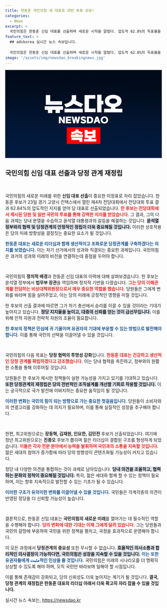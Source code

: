```yaml
---
title: 한동훈 국민의힘 새 대표로 과반 투표 성공!
categories:
  - News
excerpt: >
  국민의힘은 한동훈 신임 대표를 선출하며 새로운 시작을 알렸다. 압도적 62.8%의 득표율을 기록한 그는 당과 정부의 관계 재정립을 약속하며 당원과 국민의 기대를 한몸에 받게 됐다.
feature_text: >
  ## adskorea 실시간 뉴스 속보입니다.

  국민의힘은 한동훈 신임 대표를 선출하며 새로운 시작을 알렸다. 압도적 62.8%의 득표율을 기록한 그는 당과 정부의 관계 재정립을 약속하며 당원과 국민의 기대를 한몸에 받게 됐다.
image: '/assets/img/newsdao_breakingnews.jpg'
---
```


<p><img src="/assets/img/newsdao_breakingnews.jpg" alt="adskorea 속보" /></p>

<h2 data-ke-size="size26">국민의힘 신임 대표 선출과 당정 관계 재정립</h2>

<p data-ke-size="size16">&nbsp;</p>

<p>국민의힘의 새로운 미래를 위한 <strong>신임 대표 선출</strong>이 중요한 이정표로 자리 잡았습니다. 한동훈 후보가 23일 경기 고양시 킨텍스에서 열린 제4차 전당대회에서 전당대회 투표 결과 62.84%의 압도적인 지지를 얻어 당 대표로 선출되었습니다. <b><span style="color: #ee2323;">한 후보는 전당대회에서 제시된 당원 및 일반 국민의 투표를 통해 강력한 지지를 받았습니다.</span></b> 그 결과, 그의 다음 과제는 당내 분열을 수습하고 윤석열 대통령과의 갈등을 해결하는 것입니다. <b><span style="background-color: #21538527;">윤석열 정부와의 협력 및 당정관계의 안정적인 정립이 더욱 중요해질 것입니다.</span></b> 이러한 상호작용은 당의 미래 방향성을 결정짓는 중요한 요소가 될 것입니다. </p>

<p><b><span style="color: #1a5490;">한동훈 대표는 새로운 리더십과 함께 생산적이고 조화로운 당정관계를 구축하겠다는 의지를 보였습니다.</span></b> 이는 차기 선거에서의 성과와 직결되는 중요한 과제입니다. 국민의힘은 과거의 성과와 미래의 비전을 연결하는데 중점을 두어야 합니다. </p>

<p data-ke-size="size16">&nbsp;</p>

<p>국민의힘의 <strong>정치적 배경</strong>과 한동훈 신임 대표의 이력에 대해 살펴보겠습니다. 한 후보는 윤석열 정부에서 <strong>법무부 장관</strong>을 역임하며 정치적 기반을 다졌습니다. <b><span style="color: #ee2323;">그는 당의 이해관계를 전담하는 비상대책위원장으로서 매우 중요한 역할을 했습니다.</span></b> 당원들은 그에게 변화를 바라며 힘을 실어주었고, 이는 당의 미래에 긍정적인 영향을 미칠 것입니다. </p>

<p>한 후보의 선출 결과에 따르면 그가 차기 총선에서 승리를 이끌 수 있을 것이라는 기대가 높아지고 있습니다. <b><span style="background-color: #21538527;">정당 지지율을 높이고, 대중의 신뢰를 얻는 것이 급선무입니다.</span></b> 이를 위해 인적 자원과 전략적 자원의 조율이 필요합니다. </p>

<p><b><span style="color: #1a5490;">한 후보의 정책은 민심에 귀 기울이며 유권자의 기대에 부응할 수 있는 방법으로 발전해야 합니다.</span></b> 이를 통해 국민의 선택을 이끌어낼 수 있을 것입니다. </p>

<p data-ke-size="size16">&nbsp;</p>

<p>국민의힘의 다음 목표는 <strong>당정 협력의 투명성 강화</strong>입니다. <b><span style="color: #ee2323;">한동훈 대표는 건강하고 생산적인 당정 관계를 확립하겠다고 강조했습니다.</span></b> 이는 당내 협력을 촉진하고, 정부와의 원활한 소통을 통해 이루어질 것입니다. </p>

<p>당원들은 한 후보가 제시한 정책들이 실현 가능성을 가지고 있기를 기대하고 있습니다. <b><span style="background-color: #21538527;">또한 당정관계의 재정립은 당의 전반적인 조직설계를 개선할 기회로 작용할 것입니다.</span></b> 이는 궁극적으로 국가 발전에 이바지하는 중요한 움직임이 될 것입니다. </p>

<p><b><span style="color: #1a5490;">이러한 변화는 국민의 힘이 되는 방향으로 가는 중요한 첫걸음입니다.</span></b> 당원들이 소비자와의 연결고리를 강화하는 데 의지가 필요하며, 이를 통해 실질적인 성장을 추구해야 합니다. </p>

<p data-ke-size="size16">&nbsp;</p>

<p>한편, 최고위원으로는 <strong>장동혁, 김재원, 인요한, 김민전</strong> 후보가 선출되었습니다. 여기에 청년 최고위원으로는 <strong>진종오</strong> 후보가 뽑히며 젊은 리더십이 결합된 구조를 형성하게 되었습니다. <b><span style="color: #ee2323;">이들은 각자 전문 분야에서 능력을 발휘하며 국민과의 소통을 지속할 것입니다.</span></b> 젊은 세대의 참여가 증가함에 따라 당의 방향성이 콘텐츠화될 가능성이 커지고 있습니다. </p>

<p>정당 내 다양한 의견을 통합하는 것이 과제로 남아있습니다. <b><span style="background-color: #21538527;">당내 의견을 조율하고, 협력하는 문화의 정착이 중요해질 것입니다.</span></b> 특히, 젊은 세대와 함께 할 수 있는 정책이 필요하며, 이는 향후 지속적으로 발전할 수 있는 기초가 될 수 있습니다. </p>

<p><b><span style="color: #1a5490;">이러한 구조가 유의미한 변화를 이끌어낼 수 있을 것입니다.</span></b> 국민들은 각계각층의 의견이 반영된 정당을 더 신뢰할 가능성이 높습니다. </p>

<p data-ke-size="size16">&nbsp;</p>

<p>결론적으로, 한동훈 신임 대표는 <strong>국민의힘의 새로운 미래</strong>를 열어가는 데 필수적인 역할을 수행해야 합니다. <b><span style="color: #ee2323;">당의 변화에 대한 기대는 이제 그에게 달려 있습니다.</span></b> 그는 당원들과 국민의 갈망에 부응하여 국민을 위한 정책을 펼치고, 국정을 효과적으로 운영해야 합니다. </p>

<p>이 모든 과정에서 <strong>당정관계의 중요성</strong> 또한 무시할 수 없습니다. <b><span style="background-color: #21538527;">효율적인 의사소통과 합리적인 의사결정이 가능하다면, 국민의힘은 성장을 지속할 수 있을 것입니다.</span></b> <b><span style="color: #1a5490;">이는 또한 유권자들에게 مثبت적인 인상을 줄 것입니다.</span></b> 국민의힘은 미래의 시나리오를 더 명확히 상상할 수 있도록 해야 하며, 오직 국민만 바라보며 일해야 할 시점입니다. </p>

<p>이를 통해 존재감이 강화되고, 당의 신뢰성도 더욱 높아지는 계기가 될 것입니다. <b>결국, 당정 관계의 재정립은 한동훈 대표의 리더십 아래서 더욱 확고히 자리 잡을 수 있을 것입니다.</b></p>
실시간 뉴스 속보는, <a href="https://newsdao.kr" rel="dofollow">https://newsdao.kr</a>


